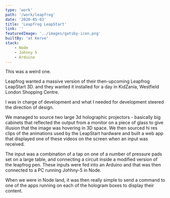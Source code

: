 ```yaml
---
type: 'work'
path: '/work/leapfrog'
date: '2020-05-03'
title: 'Leapfrog LeapStart'
link: ''
featuredImage: '../images/gatsby-icon.png'
builtBy: 'at Kerve'
stack:
    - Node
    - Johnny 5
    - Arduino
---
```


This was a weird one.

Leapfrog wanted a massive version of their then-upcoming Leapfrog LeapStart 3D. and they wanted it installed for a day in KidZania, Westfield London Shopping Centre.

I was in charge of development and what I needed for development steered the direction of design.

We managed to source two large 3d holographic projectors - basically big cabinets that reflected the output from a monitor on a piece of glass to give illusion that the image was hovering in 3D space. We then sourced hi res clips of the animations used by the LeapStart hardware and built a web app that displayed one of these videos on the screen when an input was received.

The input was a combination of a tap on one of a number of pressure pads set on a large table, and connecting a circuit inside a modified version of the leapfrog pen. These inputs were fed into an Arduino and that was then connected to a PC running Johhny-5 in Node.

When we were in Node land, it was then really simple to send a command to one of the apps running on each of the hologram boxes to display their content.
